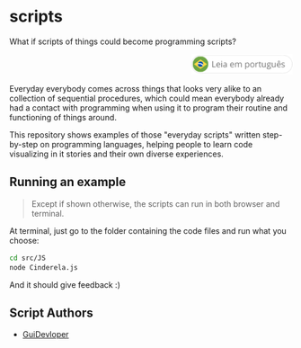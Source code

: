 # scripts

What if scripts of things could become programming scripts?

<div align="right">
  <a href="./README.BR.md">
    <img src="./docs/btn-br.png" alt="go to pt-BR version" width="180px">
  </a>
</div>

Everyday everybody comes across things that looks very alike to an collection of sequential procedures, which could mean everybody already had a contact with programming when using it to program their routine and functioning of things around.

This repository shows examples of those "everyday scripts" written step-by-step on programming languages, helping people to learn code visualizing in it stories and their own diverse experiences.

## Running an example

> Except if shown otherwise, the scripts can run in both browser and terminal.

At terminal, just go to the folder containing the code files and run what you choose:

```sh
cd src/JS
node Cinderela.js
```

And it should give feedback :)

## Script Authors

- [GuiDevloper](https://github.com/GuiDevloper)